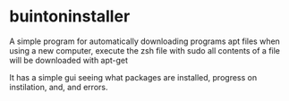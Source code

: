 # buintoninstaller
A simple program for automatically downloading programs apt files when using a new computer, execute the zsh file with sudo all contents of a file will be downloaded with apt-get 

It has a simple gui seeing what packages are installed, progress on instilation, and, and errors. 
